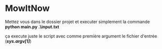 # MowItNow

Mettez vous dans le dossier projet et executer simplement la commande **python main.py .\input.txt**

ça execute juste le script avec comme première argument le fichier d'entrée (***sys.argv[1]***)
